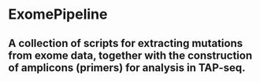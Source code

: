 # ExomePipeline

## A collection of scripts for extracting mutations from exome data, together with the construction of amplicons (primers) for analysis in TAP-seq.

